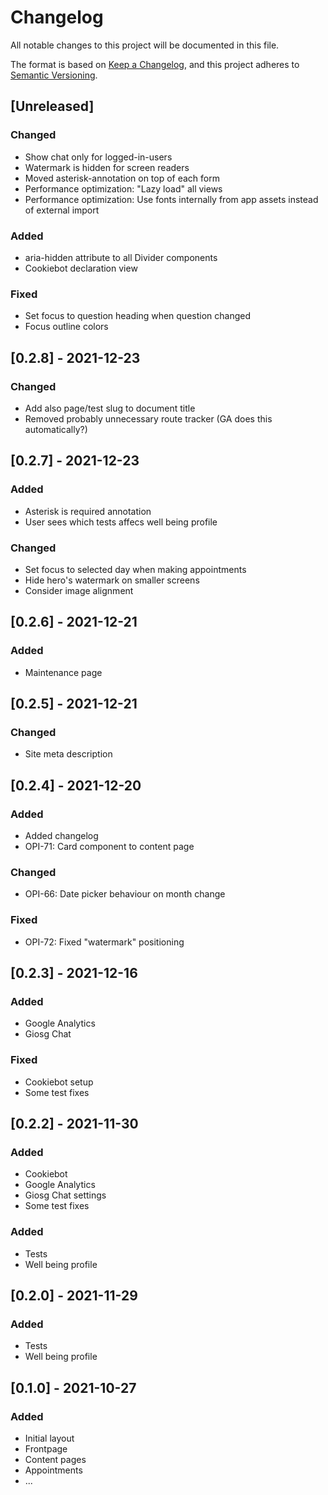 # Changelog

All notable changes to this project will be documented in this file.

The format is based on [Keep a Changelog](https://keepachangelog.com/en/1.0.0/),
and this project adheres to [Semantic Versioning](https://semver.org/spec/v2.0.0.html).

## [Unreleased]

### Changed

- Show chat only for logged-in-users
- Watermark is hidden for screen readers
- Moved asterisk-annotation on top of each form
- Performance optimization: "Lazy load" all views
- Performance optimization: Use fonts internally from app assets instead of external import

### Added

- aria-hidden attribute to all Divider components
- Cookiebot declaration view

### Fixed

- Set focus to question heading when question changed
- Focus outline colors

## [0.2.8] - 2021-12-23

### Changed

- Add also page/test slug to document title
- Removed probably unnecessary route tracker (GA does this automatically?)

## [0.2.7] - 2021-12-23

### Added

- Asterisk is required annotation
- User sees which tests affecs well being profile

### Changed

- Set focus to selected day when making appointments
- Hide hero's watermark on smaller screens
- Consider image alignment

## [0.2.6] - 2021-12-21

### Added

- Maintenance page

## [0.2.5] - 2021-12-21

### Changed

- Site meta description

## [0.2.4] - 2021-12-20

### Added

- Added changelog
- OPI-71: Card component to content page

### Changed

- OPI-66: Date picker behaviour on month change

### Fixed

- OPI-72: Fixed "watermark" positioning

## [0.2.3] - 2021-12-16

### Added

- Google Analytics
- Giosg Chat

### Fixed

- Cookiebot setup
- Some test fixes

## [0.2.2] - 2021-11-30

### Added

- Cookiebot
- Google Analytics
- Giosg Chat settings
- Some test fixes

### Added

- Tests
- Well being profile

## [0.2.0] - 2021-11-29

### Added

- Tests
- Well being profile

## [0.1.0] - 2021-10-27

### Added

- Initial layout
- Frontpage
- Content pages
- Appointments
- ...
